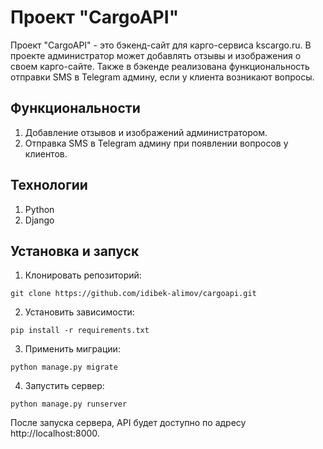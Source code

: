 # Проект "CargoAPI"
Проект "CargoAPI" - это бэкенд-сайт для карго-сервиса kscargo.ru. В проекте администратор может добавлять отзывы и изображения о своем карго-сайте. Также в бэкенде реализована функциональность отправки SMS в Telegram админу, если у клиента возникают вопросы.

## Функциональности
1. Добавление отзывов и изображений администратором.
2. Отправка SMS в Telegram админу при появлении вопросов у клиентов.

## Технологии
1. Python
2. Django


## Установка и запуск

1. Клонировать репозиторий:

```
git clone https://github.com/idibek-alimov/cargoapi.git
```

2. Установить зависимости:

```
pip install -r requirements.txt
```

3. Применить миграции:

```
python manage.py migrate
```

4. Запустить сервер:

``` 
python manage.py runserver
```

После запуска сервера, API будет доступно по адресу http://localhost:8000.

